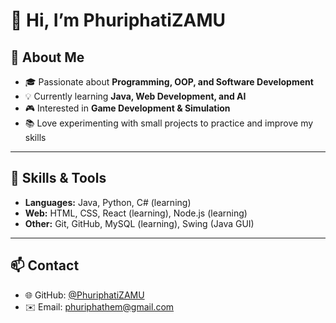 # 👋 Hi, I’m PhuriphatiZAMU

## 🌟 About Me
- 🎓 Passionate about **Programming, OOP, and Software Development**  
- 💡 Currently learning **Java, Web Development, and AI**  
- 🎮 Interested in **Game Development & Simulation**  
- 📚 Love experimenting with small projects to practice and improve my skills  

---

## 🚀 Skills & Tools
- **Languages:** Java, Python, C# (learning)   
- **Web:** HTML, CSS, React (learning), Node.js (learning)  
- **Other:** Git, GitHub, MySQL (learning), Swing (Java GUI)  

---

## 📫 Contact
- 🌐 GitHub: [@PhuriphatiZAMU](https://github.com/PhuriphatiZAMU)  
- ✉️ Email: [phuriphathem@gmail.com](mailto:phuriphathem@gmail.com)  
